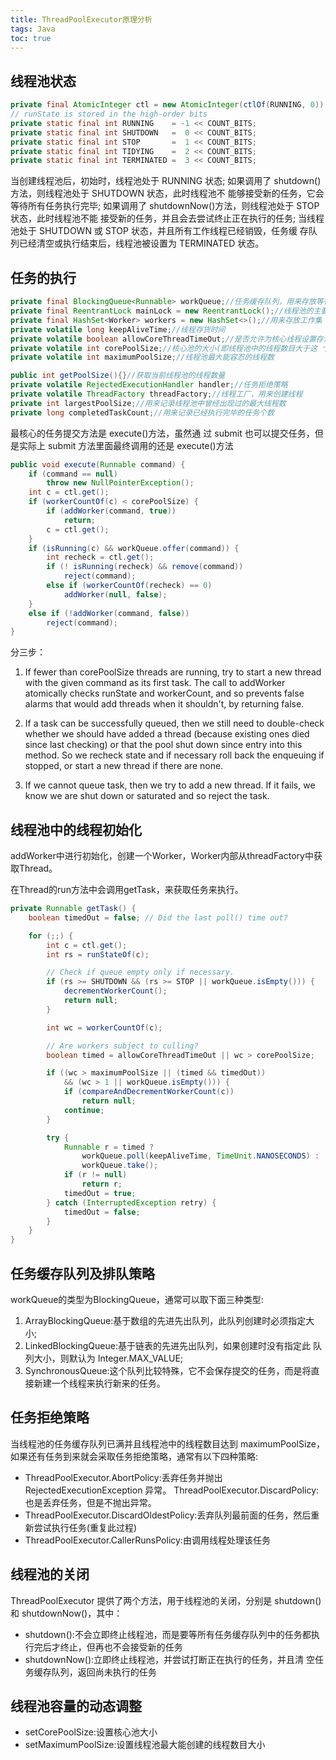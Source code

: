 ```yaml
---
title: ThreadPoolExecutor原理分析
tags: Java
toc: true
---
```


## 线程池状态 

```java
private final AtomicInteger ctl = new AtomicInteger(ctlOf(RUNNING, 0));
// runState is stored in the high-order bits
private static final int RUNNING    = -1 << COUNT_BITS;
private static final int SHUTDOWN   =  0 << COUNT_BITS;
private static final int STOP       =  1 << COUNT_BITS;
private static final int TIDYING    =  2 << COUNT_BITS;
private static final int TERMINATED =  3 << COUNT_BITS;
```
当创建线程池后，初始时，线程池处于 RUNNING 状态;
如果调用了 shutdown()方法，则线程池处于 SHUTDOWN 状态，此时线程池不 能够接受新的任务，它会等待所有任务执行完毕;
如果调用了 shutdownNow()方法，则线程池处于 STOP 状态，此时线程池不能 接受新的任务，并且会去尝试终止正在执行的任务;
当线程池处于 SHUTDOWN 或 STOP 状态，并且所有工作线程已经销毁，任务缓 存队列已经清空或执行结束后，线程池被设置为 TERMINATED 状态。


## 任务的执行 

```java
private final BlockingQueue<Runnable> workQueue;//任务缓存队列，用来存放等待执行的任务
private final ReentrantLock mainLock = new ReentrantLock();//线程池的主要状态锁，对线程池状态(比如线程池大小、runState 等的改变都要使用这个锁)
private final HashSet<Worker> workers = new HashSet<>();//用来存放工作集
private volatile long keepAliveTime;//线程存货时间
private volatile boolean allowCoreThreadTimeOut;//是否允许为核心线程设置存活时间
private volatile int corePoolSize;//核心池的大小(即线程池中的线程数目大于这 个参数时，提交的任务会被放进任务缓存队列)
private volatile int maximumPoolSize;//线程池最大能容忍的线程数

public int getPoolSize(){}//获取当前线程池的线程数量
private volatile RejectedExecutionHandler handler;//任务拒绝策略
private volatile ThreadFactory threadFactory;//线程工厂，用来创建线程
private int largestPoolSize;//用来记录线程池中曾经出现过的最大线程数
private long completedTaskCount;//用来记录已经执行完毕的任务个数 

```

最核心的任务提交方法是 execute()方法，虽然通 过 submit 也可以提交任务，但是实际上 submit 方法里面最终调用的还是 execute()方法

```java
public void execute(Runnable command) {
    if (command == null)
        throw new NullPointerException();
    int c = ctl.get();
    if (workerCountOf(c) < corePoolSize) {
        if (addWorker(command, true))
            return;
        c = ctl.get();
    }
    if (isRunning(c) && workQueue.offer(command)) {
        int recheck = ctl.get();
        if (! isRunning(recheck) && remove(command))
            reject(command);
        else if (workerCountOf(recheck) == 0)
            addWorker(null, false);
    }
    else if (!addWorker(command, false))
        reject(command);
}
```

分三步：


1. If fewer than corePoolSize threads are running, try to
start a new thread with the given command as its first
task.  The call to addWorker atomically checks runState and
workerCount, and so prevents false alarms that would add
threads when it shouldn't, by returning false.

2. If a task can be successfully queued, then we still need
to double-check whether we should have added a thread
(because existing ones died since last checking) or that
the pool shut down since entry into this method. So we
recheck state and if necessary roll back the enqueuing if
stopped, or start a new thread if there are none.

3. If we cannot queue task, then we try to add a new
thread.  If it fails, we know we are shut down or saturated
and so reject the task.

## 线程池中的线程初始化 

addWorker中进行初始化，创建一个Worker，Worker内部从threadFactory中获取Thread。


在Thread的run方法中会调用getTask，来获取任务来执行。

```java
private Runnable getTask() {
    boolean timedOut = false; // Did the last poll() time out?

    for (;;) {
        int c = ctl.get();
        int rs = runStateOf(c);

        // Check if queue empty only if necessary.
        if (rs >= SHUTDOWN && (rs >= STOP || workQueue.isEmpty())) {
            decrementWorkerCount();
            return null;
        }

        int wc = workerCountOf(c);

        // Are workers subject to culling?
        boolean timed = allowCoreThreadTimeOut || wc > corePoolSize;

        if ((wc > maximumPoolSize || (timed && timedOut))
            && (wc > 1 || workQueue.isEmpty())) {
            if (compareAndDecrementWorkerCount(c))
                return null;
            continue;
        }

        try {
            Runnable r = timed ?
                workQueue.poll(keepAliveTime, TimeUnit.NANOSECONDS) :
                workQueue.take();
            if (r != null)
                return r;
            timedOut = true;
        } catch (InterruptedException retry) {
            timedOut = false;
        }
    }
}
```

## 任务缓存队列及排队策略

workQueue的类型为BlockingQueue<Runnable>，通常可以取下面三种类型:

1. ArrayBlockingQueue:基于数组的先进先出队列，此队列创建时必须指定大小;
2. LinkedBlockingQueue:基于链表的先进先出队列，如果创建时没有指定此 队列大小，则默认为 Integer.MAX_VALUE;
3. SynchronousQueue:这个队列比较特殊，它不会保存提交的任务，而是将直 接新建一个线程来执行新来的任务。


## 任务拒绝策略

当线程池的任务缓存队列已满并且线程池中的线程数目达到 maximumPoolSize，如果还有任务到来就会采取任务拒绝策略，通常有以下四种策略:

- ThreadPoolExecutor.AbortPolicy:丢弃任务并抛出 RejectedExecutionException 异常。 ThreadPoolExecutor.DiscardPolicy:也是丢弃任务，但是不抛出异常。
- ThreadPoolExecutor.DiscardOldestPolicy:丢弃队列最前面的任务，然后重新尝试执行任务(重复此过程)
- ThreadPoolExecutor.CallerRunsPolicy:由调用线程处理该任务

## 线程池的关闭

ThreadPoolExecutor 提供了两个方法，用于线程池的关闭，分别是 shutdown()和 shutdownNow()，其中：

- shutdown():不会立即终止线程池，而是要等所有任务缓存队列中的任务都执行完后才终止，但再也不会接受新的任务
- shutdownNow():立即终止线程池，并尝试打断正在执行的任务，并且清 空任务缓存队列，返回尚未执行的任务



## 线程池容量的动态调整

- setCorePoolSize:设置核心池大小 
- setMaximumPoolSize:设置线程池最大能创建的线程数目大小
